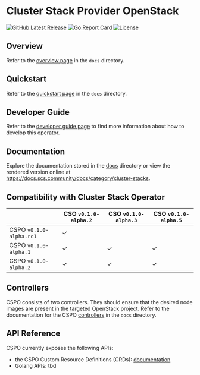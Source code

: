 # Cluster Stack Provider OpenStack

[![GitHub Latest Release](https://img.shields.io/github/v/release/SovereignCloudStack/cluster-stack-provider-openstack?logo=github)](https://github.com/SovereignCloudStack/cluster-stack-provider-openstack/releases)
[![Go Report Card](https://goreportcard.com/badge/github.com/SovereignCloudStack/cluster-stack-provider-openstack)](https://goreportcard.com/report/github.com/SovereignCloudStack/cluster-stack-provider-openstack)
[![License](https://img.shields.io/badge/License-Apache%202.0-blue.svg)](https://opensource.org/licenses/Apache-2.0)

## Overview

Refer to the [overview page](./docs/overview.md) in the `docs` directory.

## Quickstart

Refer to the [quickstart page](./docs/quickstart.md) in the `docs` directory.

## Developer Guide

Refer to the [developer guide page](./docs/develop.md) to find more information about how to develop this operator.

## Documentation

Explore the documentation stored in the [docs](./docs) directory or view the rendered version online at <https://docs.scs.community/docs/category/cluster-stacks>.

## Compatibility with Cluster Stack Operator

|                         | CSO `v0.1.0-alpha.2` | CSO `v0.1.0-alpha.3` | CSO `v0.1.0-alpha.5` |
| ----------------------- | -------------------- | -------------------- | -------------------- |
| CSPO `v0.1.0-alpha.rc1` | ✓ |   |   |
| CSPO `v0.1.0-alpha.1`   | ✓ | ✓ | ✓ |
| CSPO `v0.1.0-alpha.2`   | ✓ | ✓ | ✓ |

## Controllers

CSPO consists of two controllers. They should ensure that the desired node images are present in the targeted OpenStack project.
Refer to the documentation for the CSPO [controllers](./docs/controllers.md) in the `docs` directory.

## API Reference

CSPO currently exposes the following APIs:

- the CSPO Custom Resource Definitions (CRDs): [documentation](https://doc.crds.dev/github.com/SovereignCloudStack/cluster-stack-provider-openstack)
- Golang APIs: tbd
